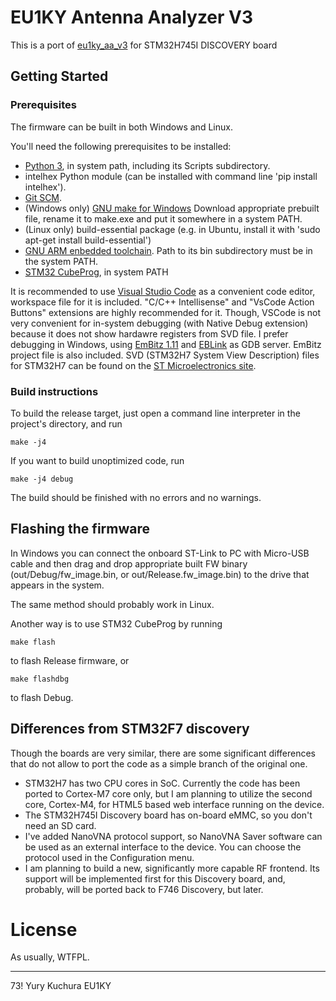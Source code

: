 # EU1KY Antenna Analyzer V3

This is a port of [eu1ky_aa_v3]() for STM32H745I DISCOVERY board

## Getting Started

### Prerequisites

The firmware can be built in both Windows and Linux.

You'll need the following prerequisites to be installed:

* [Python 3](https://python.org), in system path, including its Scripts subdirectory.
* intelhex Python module (can be installed with command line 'pip install intelhex').
* [Git SCM](https://git-scm.com/).
* (Windows only) [GNU make for Windows](https://github.com/mbuilov/gnumake-windows) Download appropriate prebuilt file, rename it to make.exe and put it somewhere in a system PATH.
* (Linux only) build-essential package (e.g. in Ubuntu, install it with 'sudo apt-get install build-essential')
* [GNU ARM enbedded toolchain](https://developer.arm.com/tools-and-software/open-source-software/developer-tools/gnu-toolchain/gnu-rm/downloads). Path to its bin subdirectory must be in the system PATH.
* [STM32 CubeProg](https://www.st.com/en/development-tools/stm32cubeprog.html), in system PATH

It is recommended to use [Visual Studio Code](https://code.visualstudio.com/download) as a convenient code editor, workspace file for it is included.
"C/C++ Intellisense" and "VsCode Action Buttons" extensions are highly recommended for it.
Though, VSCode is not very convenient for in-system debugging (with Native Debug extension)
because it does not show hardawre registers from SVD file. I prefer debugging in Windows,
using [EmBitz 1.11](https://www.embitz.org/) and [EBLink](https://github.com/EmBitz/EBlink) as GDB server.
EmBitz project file is also included.
SVD (STM32H7 System View Description) files for STM32H7 can be found on the [ST Microelectronics site](https://www.st.com/content/st_com/en/products/microcontrollers-microprocessors/stm32-32-bit-arm-cortex-mcus/stm32-high-performance-mcus/stm32h7-series/stm32h745-755/stm32h745xi.html#resource).

### Build instructions

To build the release target, just open a command line interpreter in the project's directory, and run

```
make -j4
```

If you want to build unoptimized code, run

```
make -j4 debug
```

The build should be finished with no errors and no warnings.

## Flashing the firmware

In Windows you can connect the onboard ST-Link to PC with Micro-USB cable and then drag and drop
appropriate built FW binary (out/Debug/fw_image.bin, or out/Release.fw_image.bin) to the drive that appears in the system.

The same method should probably work in Linux.

Another way is to use STM32 CubeProg by running

```
make flash
```

to flash Release firmware, or

```
make flashdbg
```

to flash Debug.

## Differences from STM32F7 discovery

Though the boards are very similar, there are some significant differences that do not allow to port the code as a simple branch of the original one.

* STM32H7 has two CPU cores in SoC. Currently the code has been ported to Cortex-M7 core only, but I am planning to utilize the second core, Cortex-M4,
for HTML5 based web interface running on the device.
* The STM32H745I Discovery board has on-board eMMC, so you don't need an SD card.
* I've added NanoVNA protocol support, so NanoVNA Saver software can be used as an external interface to the device. You can choose the protocol used
in the Configuration menu.
* I am planning to build a new, significantly more capable RF frontend. Its support will be implemented first for this Discovery board, and, probably,
will be ported back to F746 Discovery, but later.

# License

As usually, WTFPL.

---------------
73! Yury Kuchura EU1KY
